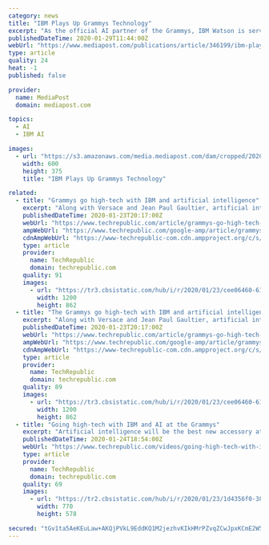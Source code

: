 ```yaml
---
category: news
title: "IBM Plays Up Grammys Technology"
excerpt: "As the official AI partner of the Grammys, IBM Watson is serving fans the right insights at the right time during the red carpet via “Grammy Insights with Watson.” IBM analyzed over 18 million articles, blogs and bios to serve up bite-sized info right when each artist appears. The real-time insights on the hundreds of Grammy nominees and ..."
publishedDateTime: 2020-01-29T11:44:00Z
webUrl: "https://www.mediapost.com/publications/article/346199/ibm-plays-up-grammys-technology.html"
type: article
quality: 24
heat: -1
published: false

provider:
  name: MediaPost
  domain: mediapost.com

topics:
  - AI
  - IBM AI

images:
  - url: "https://s3.amazonaws.com/media.mediapost.com/dam/cropped/2020/01/25/screen-shot-2020-01-25-at-54031-pm_BFPRDLz.png"
    width: 600
    height: 375
    title: "IBM Plays Up Grammys Technology"

related:
  - title: "Grammys go high-tech with IBM and artificial intelligence"
    excerpt: "Along with Versace and Jean Paul Gaultier, artificial intelligence and Natural Language Processing will be important accessories on the 62nd Annual Grammys' red carpet. IBM will enhance the red carpet livestream with Grammy Insights with Watson this Sunday at the Staples Center in Los Angeles. The team at IBM took over 18 million documents and ..."
    publishedDateTime: 2020-01-23T20:17:00Z
    webUrl: "https://www.techrepublic.com/article/grammys-go-high-tech-with-ibm-and-artificial-intelligence/"
    ampWebUrl: "https://www.techrepublic.com/google-amp/article/grammys-go-high-tech-with-ibm-and-artificial-intelligence/"
    cdnAmpWebUrl: "https://www-techrepublic-com.cdn.ampproject.org/c/s/www.techrepublic.com/google-amp/article/grammys-go-high-tech-with-ibm-and-artificial-intelligence/"
    type: article
    provider:
      name: TechRepublic
      domain: techrepublic.com
    quality: 91
    images:
      - url: "https://tr3.cbsistatic.com/hub/i/r/2020/01/23/cee06460-61dc-4c72-b883-c33e460bdf62/resize/1200x/fde53f4a02e376c99dc52ef6bfbcaa1e/ibm-2020-grammys-photo-app-brandi-carlile-02.jpg"
        width: 1200
        height: 862
  - title: "The Grammys go high-tech with IBM and artificial intelligence"
    excerpt: "Along with Versace and Jean Paul Gaultier, artificial intelligence and Natural Language Processing will be important accessories on the 62nd Annual Grammys' red carpet. IBM will enhance the red carpet livestream with Grammy Insights with Watson this Sunday at the Staples Center in Los Angeles. The team at IBM took over 18 million documents and ..."
    publishedDateTime: 2020-01-23T20:17:00Z
    webUrl: "https://www.techrepublic.com/article/grammys-go-high-tech-with-ibm-and-artificial-intelligence/"
    ampWebUrl: "https://www.techrepublic.com/google-amp/article/grammys-go-high-tech-with-ibm-and-artificial-intelligence/"
    cdnAmpWebUrl: "https://www-techrepublic-com.cdn.ampproject.org/c/s/www.techrepublic.com/google-amp/article/grammys-go-high-tech-with-ibm-and-artificial-intelligence/"
    type: article
    provider:
      name: TechRepublic
      domain: techrepublic.com
    quality: 89
    images:
      - url: "https://tr3.cbsistatic.com/hub/i/r/2020/01/23/cee06460-61dc-4c72-b883-c33e460bdf62/resize/1200x/fde53f4a02e376c99dc52ef6bfbcaa1e/ibm-2020-grammys-photo-app-brandi-carlile-02.jpg"
        width: 1200
        height: 862
  - title: "Going high-tech with IBM and AI at the Grammys"
    excerpt: "Artificial intelligence will be the best new accessory at the Grammys in Los Angeles this year, thanks to IBM Watson. The real truth about deepfakes and how to stop them 3:44 Stopping the brain drain: Why universities need to hold onto machine-learning professors 1:01 How to get started as a data scientist 2:11 AI is vital for business but it's ..."
    publishedDateTime: 2020-01-24T18:54:00Z
    webUrl: "https://www.techrepublic.com/videos/going-high-tech-with-ibm-and-ai-at-the-grammys/"
    type: article
    provider:
      name: TechRepublic
      domain: techrepublic.com
    quality: 69
    images:
      - url: "https://tr2.cbsistatic.com/hub/i/r/2020/01/23/1d4356f0-3881-4265-b4fd-2612966a6fcf/thumbnail/770x578/6520e06957888db5598c53c32b7954d5/20200123-teena-karen.jpg"
        width: 770
        height: 578

secured: "tGv1ta5AeKEuLaw+AKQjPVkL9EddKQ1M2jezhvKIkHMrPZvqZCwJpxKCmE2W5ciZSz07hnNrmEuWlK9DN6/jc7NltBDfuN/VESwHmnQkUs+TSmex2pMyP14Cm/fkROcQNtMzM5vweKzpM1S2Phdb4Zwsolxo8qAfTsm0uhVQ1BSdqhvoVly//k8MvOf/zN3FTLILab9o3zXru0IUnqVvodsefBqj547IJdfoOi8TvAJBUEMKQY0kl9Kk5uNt8nryZwP5v/CcKbnxtht51VDf1Nw//Mz46lh9h+qa2eXh9oaVjI9LI/ut7ph527kh2cHj;ALKHTRtYdwXr01IwrBXOtw=="
---
```


